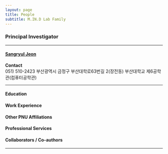 ```yaml
---
layout: page
title: People 
subtitle: M.IN.D Lab Family
---
```


### Principal Investigator
<hr>

#### [Sangryul Jeon](https://sr-jeon.github.io/#)
 
**Contact**  
051) 510-2423 
부산광역시 금정구 부산대학로63번길 2(장전동) 부산대학교 제6공학관(컴퓨터공학관) 

<hr>

#### Education 

#### Work Experience

#### Other PNU Affiliations

#### Professional Services

#### Collaborators / Co-authors



<hr>  
